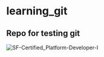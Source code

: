 # learning_git
## Repo for testing git
![SF-Certified_Platform-Developer-I](https://user-images.githubusercontent.com/52507829/120119005-ace66400-c195-11eb-9f9d-b7df3f31d164.png)
